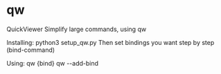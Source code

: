# qw
QuickViewer
Simplify large commands, using qw

Installing:
python3 setup_qw.py
Then set bindings you want step by step (bind-command)

Using:
qw {bind}
qw --add-bind
